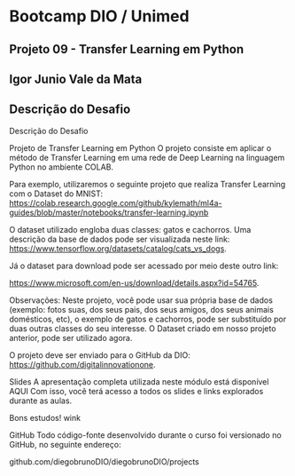 # Bootcamp DIO / Unimed

## Projeto 09 - Transfer Learning em Python
## Igor Junio Vale da Mata


## Descrição do Desafio
Descrição do Desafio
 
Projeto de Transfer Learning em Python 
O projeto consiste em aplicar o método de Transfer Learning em uma rede de Deep Learning na linguagem Python no ambiente COLAB.  

Para exemplo, utilizaremos o seguinte projeto que realiza Transfer Learning com o Dataset do MNIST: 
https://colab.research.google.com/github/kylemath/ml4a-guides/blob/master/notebooks/transfer-learning.ipynb 

O dataset utilizado engloba duas classes: gatos e cachorros. Uma descrição da base de dados pode ser visualizada neste link: https://www.tensorflow.org/datasets/catalog/cats_vs_dogs. 

Já o dataset para download pode ser acessado por meio deste outro link:

https://www.microsoft.com/en-us/download/details.aspx?id=54765. 

 

Observações: Neste projeto, você pode usar sua própria base de dados (exemplo: fotos suas, dos seus pais, dos seus amigos, dos seus animais domésticos, etc), o exemplo de gatos e cachorros, pode ser substituído por duas outras classes do seu interesse. O Dataset criado em nosso projeto anterior, pode ser utilizado agora.  

O projeto deve ser enviado para o GitHub da DIO: https://github.com/digitalinnovationone.

Slides
A apresentação completa utilizada neste módulo está disponível AQUI
Com isso, você terá acesso a todos os slides e links explorados durante as aulas.

Bons estudos! wink

GitHub
Todo código-fonte desenvolvido durante o curso foi versionado no GitHub, no seguinte endereço:

github.com/diegobrunoDIO/diegobrunoDIO/projects